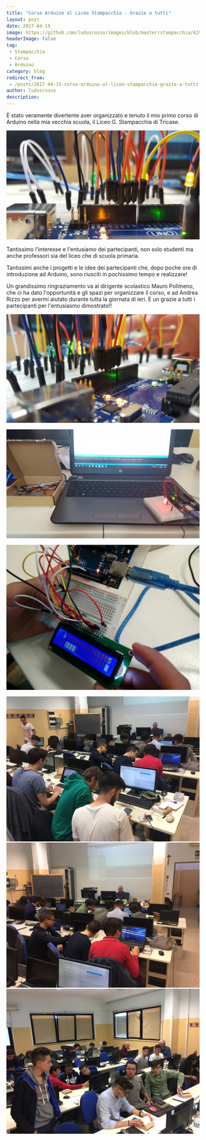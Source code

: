 ```yaml
---
title: "Corso Arduino al Liceo Stampacchia - Grazie a tutti"
layout: post
date: 2017-04-15
image: https://github.com/ludusrusso/images/blob/master/stampacchia/429839548_15180008906508156947.jpg?raw=true
headerImage: false
tag:
 - Stampacchia
 - Corso
 - Arduino
category: blog
redirect_from:
 - /posts/2017-04-15-corso-arduino-al-liceo-stampacchia-grazie-a-tutti
author: ludusrusso
description: 
---
```


È stato veramente divertente aver organizzato e tenuto il mio primo corso di Arduino nella mia vecchia scuola, il Liceo G. Stampacchia di Tricase.

![](/assets/imgs/2017-04-15-corso-arduino-al-liceo-stampacchia-grazie-a-tutti.markdown/429839548_15180008906508156947.jpg?raw=true)

Tantissimo l'interesse e l'entusiamo dei partecipanti, non solo studenti ma anche professori sia del liceo che di scuola primaria.

Tantissimi anche i progetti e le idee dei partecipanti che, dopo poche ore di introduzione ad Arduino, sono riusciti in pochissimo tempo e realizzare! 

Un grandissimo ringraziamento va al dirigente scolastico Mauro Polimeno, che ci ha dato l'opportunità e gli spazi per organizzare il corso, e ad Andrea Rizzo per avermi aiutato durante tutta la giornata di ieri.
E un grazie a tutti i partecipanti per l'entusiasmo dimostrato!!

![](/assets/imgs/2017-04-15-corso-arduino-al-liceo-stampacchia-grazie-a-tutti.markdown/430509668_5099670742256406301.jpg?raw=true)

![](/assets/imgs/2017-04-15-corso-arduino-al-liceo-stampacchia-grazie-a-tutti.markdown/430517112_13201974008426520802.jpg?raw=true)

![](/assets/imgs/2017-04-15-corso-arduino-al-liceo-stampacchia-grazie-a-tutti.markdown/430528938_9303448935594151752.jpg?raw=true)

![](/assets/imgs/2017-04-15-corso-arduino-al-liceo-stampacchia-grazie-a-tutti.markdown/IMG_2349.JPG?raw=true)
![](/assets/imgs/2017-04-15-corso-arduino-al-liceo-stampacchia-grazie-a-tutti.markdown/IMG_2350.JPG?raw=true)
![](/assets/imgs/2017-04-15-corso-arduino-al-liceo-stampacchia-grazie-a-tutti.markdown/IMG_2351.JPG?raw=true)
